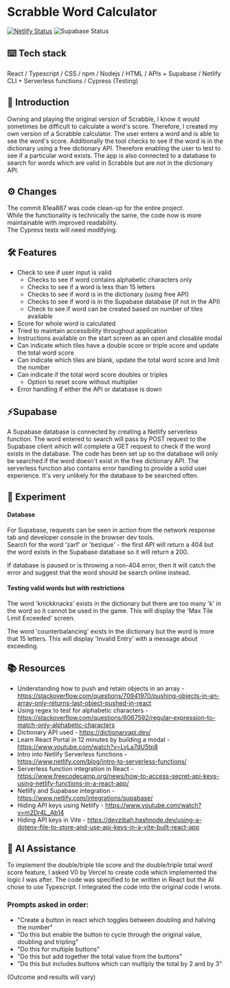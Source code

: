 # Scrabble Word Calculator
[![Netlify Status](https://api.netlify.com/api/v1/badges/88b1162f-6ee5-437e-a3bc-a3ba498c33ae/deploy-status)](https://app.netlify.com/sites/kareenapatel-scrabblewordcalculator/deploys) ![Supabase Status](https://img.shields.io/badge/Supabase-paused-bfbfbf)

## ⌨️ Tech stack
React / Typescript / CSS / npm / Nodejs / HTML / APIs + Supabase / Netlify CLI + Serverless functions / Cypress (Testing)

## 🍼 Introduction
Owning and playing the original version of Scrabble, I know it would sometimes be difficult to calculate a word's score. Therefore, I created my own version of a Scrabble calculator. The user enters a word and is able to see the word's score. Additionally the tool checks to see if the word is in the dictionary using a free dictionary API. Therefore enabling the user to test to see if a particular word exists. The app is also connected to a database to search for words which are valid in Scrabble but are not in the dictionary API.

## ⚙️ Changes
The commit 81ea887 was code clean-up for the entire project.  
While the functionality is technically the same, the code now is more maintainable with improved readability.  
The Cypress tests will need modifying.

## 🛠️ Features
- Check to see if user input is valid
  - Checks to see if word contains alphabetic characters only
  - Checks to see if a word is less than 15 letters
  - Checks to see if word is in the dictionary (using free API)
  - Checks to see if word is in the Supabase database (if not in the API) 
  - Check to see if word can be created based on number of tiles available
- Score for whole word is calculated
- Tried to maintain accessibility throughout application
- Instructions available on the start screen as an open and closable modal
- Can indicate which tiles have a double score or triple score and update the total word score 
- Can indicate which tiles are blank, update the total word score and limit the number
- Can indicate if the total word score doubles or triples
  -  Option to reset score without multiplier
- Error handling if either the API or database is down 

## ⚡Supabase
A Supabase database is connected by creating a Netlify serverless function. The word entered to search will pass by POST request to the Supabase client which will complete a GET request to check if the word exists in the database. The code has been set up so the database will only be searched if the word doesn't exist in the free dictionary API. The serverless function also contains error handling to provide a solid user experience. It's very unlikely for the database to be searched often.

## 🧪 Experiment
#### Database
For Supabase, requests can be seen in action from the network response tab and developer console in the browser dev tools.  
Search for the word 'zarf' or 'bezique' - the first API will return a 404 but the word exists in the Supabase database so it will return a 200.

If database is paused or is throwing a non-404 error, then it will catch the error and suggest that the word should be search online instead.

#### Testing valid words but with restrictions
The word 'knickknacks' exists in the dictionary but there are too many 'k' in the word so it cannot be used in the game. This will display the 'Max Tile Limit Exceeded' screen. 

The word 'counterbalancing' exists in the dictionary but the word is more that 15 letters. This will display 'Invalid Entry' with a message about exceeding.

## 📚 Resources
- Understanding how to push and retain objects in an array - https://stackoverflow.com/questions/70941970/pushing-objects-in-an-array-only-returns-last-object-pushed-in-react
- Using regex to test for alphabetic characters - https://stackoverflow.com/questions/6067592/regular-expression-to-match-only-alphabetic-characters
- Dictionary API used - https://dictionaryapi.dev/
- Learn React Portal in 12 minutes by building a modal - https://www.youtube.com/watch?v=LyLa7dU5tp8
- Intro into Netlify Serverless functions - https://www.netlify.com/blog/intro-to-serverless-functions/
 - Serverless function integration in React - https://www.freecodecamp.org/news/how-to-access-secret-api-keys-using-netlify-functions-in-a-react-app/
 - Netlify and Supabase integration - https://www.netlify.com/integrations/supabase/
 - Hiding API keys using Netlify - https://www.youtube.com/watch?v=m2Dr4L_Ab14
 - Hiding API keys in Vite - https://devzibah.hashnode.dev/using-a-dotenv-file-to-store-and-use-api-keys-in-a-vite-built-react-app

## 🤖 AI Assistance
To implement the double/triple tile score and the double/triple total word score feature, I asked V0 by Vercel to create code which implemented the logic I was after. The code was specified to be written in React but the AI chose to use Typescript. I integrated the code into the original code I wrote. 

### Prompts asked in order:
- "Create a button in react which toggles between doubling and halving the number"
- "Do this but enable the button to cycle through the original value, doubling and tripling"
- "Do this for multiple buttons"
- "Do this but add together the total value from the buttons"
- "Do this but includes buttons which can multiply the total by 2 and by 3"

(Outcome and results will vary)
